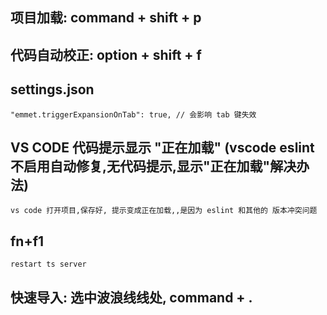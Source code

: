 
##  项目加载: command + shift + p
##  代码自动校正: option + shift + f

##  settings.json
    "emmet.triggerExpansionOnTab": true, // 会影响 tab 键失效 

##  VS CODE 代码提示显示 "正在加载" (vscode eslint不启用自动修复,无代码提示,显示"正在加载"解决办法)
    vs code 打开项目,保存好, 提示变成正在加载,,是因为 eslint 和其他的 版本冲突问题
    
##  fn+f1
    restart ts server

##  快速导入: 选中波浪线线处, command + . 